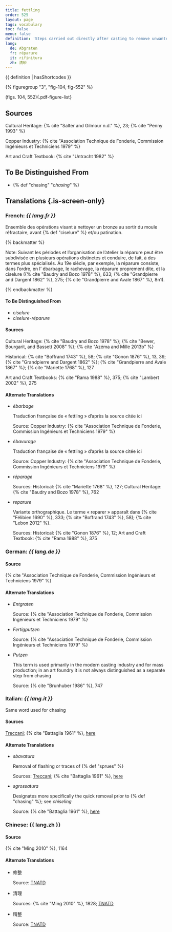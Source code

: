 ```yaml
---
title: fettling
order: 525
layout: page
tags: vocabulary
toc: false
menu: false
definition: 'Steps carried out directly after casting to remove unwanted features, including oxidized metal, {% def "sprues" %}, {% def "core pins" %}, {% def "flashing" %}, etc. Fettling may entail the use of power tools and/or hand tools such as saws, chisels, hammers, coarse files, and abrasives.'
lang:
  de: Abgraten
  fr: réparure
  it: rifinitura
  zh: 清砂
---
```


{{ definition | hasShortcodes }}

{% figuregroup "3", "fig-104, fig-552" %}

(figs. 104, 552){.pdf-figure-list}

## Sources

Cultural Heritage: {% cite "Salter and Gilmour n.d." %}, 23; {% cite "Penny 1993" %}

Copper Industry: {% cite "Association Technique de Fonderie, Commission Ingénieurs et Techniciens 1979" %}

Art and Craft Textbook: {% cite "Untracht 1982" %}

## To Be Distinguished From

- {% def "chasing" "*chasing*" %}

## Translations {.is-screen-only}

<div class="accordion">

### **French**: *{{ lang.fr }}*

Ensemble des opérations visant à nettoyer un bronze au sortir du moule réfractaire, avant {% def "ciselure" %} et/ou patination.

{% backmatter %}

Note: Suivant les périodes et l’organisation de l’atelier la réparure peut être subdivisée en plusieurs opérations distinctes et conduire, de fait, à des termes plus spécialisés. Au 19e siècle, par exemple, la réparure consiste, dans l’ordre, en l’ ébarbage, le rachevage, la réparure proprement dite, et la ciselure ({% cite "Baudry and Bozo 1978" %}, 633; {% cite "Grandpierre and Dargent 1862" %}, 275; {% cite "Grandpierre and Avale 1867" %}, 8n1).

{% endbackmatter %}

#### To Be Distinguished From

- *ciselure*
- *ciselure-réparure*

#### Sources

Cultural Heritage: {% cite "Baudry and Bozo 1978" %}; {% cite "Bewer, Bourgarit, and Bassett 2008" %}; {% cite "Azéma and Mille 2013b" %}

Historical: {% cite "Boffrand 1743" %}, 58; {% cite "Gonon 1876" %}, 13, 39; {% cite "Grandpierre and Dargent 1862" %}; {% cite "Grandpierre and Avale 1867" %}; {% cite "Mariette 1768" %}, 127

Art and Craft Textbooks: {% cite "Rama 1988" %}, 375; {% cite "Lambert 2002" %}, 275

#### Alternate Translations

- *ébarbage*

    Traduction française de « fettling » d’après la source citée ici
    
    Source: Copper Industry: {% cite "Association Technique de Fonderie, Commission Ingénieurs et Techniciens 1979" %}

- *ébavurage*

    Traduction française de « fettling » d’après la source citée ici
    
    Source: Copper Industry: {% cite "Association Technique de Fonderie, Commission Ingénieurs et Techniciens 1979" %}

- *réparage*

    Sources: Historical: {% cite "Mariette 1768" %}, 127; Cultural Heritage: {% cite "Baudry and Bozo 1978" %}, 762

- *reparure* 

    Variante orthographique. Le terme « reparer » apparaît dans {% cite "Félibien 1690" %}, 333; {% cite "Boffrand 1743" %}, 58); {% cite "Lebon 2012" %}.
    
    Sources: Historical: {% cite "Gonon 1876" %}, 12; Art and Craft Textbook: {% cite "Rama 1988" %}, 375

### **German**: *{{ lang.de }}*

#### Source

{% cite "Association Technique de Fonderie, Commission Ingénieurs et Techniciens 1979" %}

#### Alternate Translations

- *Entgraten*

    Source: {% cite "Association Technique de Fonderie, Commission Ingénieurs et Techniciens 1979" %}

- *Fertigputzen*

    Source: {% cite "Association Technique de Fonderie, Commission Ingénieurs et Techniciens 1979" %}

- *Putzen*

    This term is used primarily in the modern casting industry and for mass production; in an art foundry it is not always distinguished as a separate step from chasing
    
    Source: {% cite "Brunhuber 1986" %}, 747

### **Italian**: *{{ lang.it }}*

Same word used for chasing

#### Sources

[Treccani](https://www.treccani.it/enciclopedia/fusione_%28Enciclopedia-Italiana%29/); {% cite "Battaglia 1961" %}, [here](http://www.gdli.it/pdf_viewer/Scripts/pdf.js/web/viewer.asp?file=/PDF/GDLI16/GDLI_16_ocr_264.pdf&parola=rifinitura)

#### Alternate Translations

- *sbavatura*

    Removal of flashing or traces of {% def "sprues" %}
    
    Sources: [Treccani](http://www.treccani.it/vocabolario/sbavatura1/); {% cite "Battaglia 1961" %}, [here](http://www.gdli.it/pdf_viewer/Scripts/pdf.js/web/viewer.asp?file=/PDF/GDLI17/GDLI_17_ocr_671.pdf&parola=sbavatura)

- *sgrossatura*

    Designates more specifically the quick removal prior to {% def "chasing" %}; see *chiseling*
    
    Source: {% cite "Battaglia 1961" %}, [here](http://www.gdli.it/pdf_viewer/Scripts/pdf.js/web/viewer.asp?file=/PDF/GDLI10/GDLI_10_ocr_700.pdf&parola=sgrossatura)

### **Chinese**: {{ lang.zh }}

#### Source

{% cite "Ming 2010" %}, 1164

#### Alternate Translations

- 修整

    Source: [TNATD](https://terms.naer.edu.tw/detail/634620/?index=3)

- 清理

    Sources: {% cite "Ming 2010" %}, 1828; [TNATD](https://terms.naer.edu.tw/detail/627107/?index=2)

- 精整

    Source: [TNATD](https://terms.naer.edu.tw/detail/14194174/?index=5)

</div>
